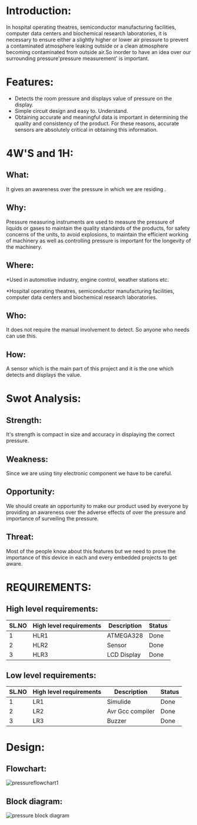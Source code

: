 # Introduction:

In hospital operating theatres, semiconductor manufacturing facilities, computer data centers and biochemical research laboratories, it is necessary to ensure either a slightly higher or lower air pressure to prevent a contaminated atmosphere leaking outside or a clean atmosphere becoming contaminated from outside air.So inorder to have an idea over our surrounding pressure'pressure measurement' is important.

# Features:

* Detects the room pressure and displays value of pressure on the display.
* Simple circuit design and easy to. Understand.
* Obtaining accurate and meaningful data is important in determining the quality and consistency of the product. For these reasons, accurate sensors are absolutely critical in obtaining this information.

# 4W'S and 1H:

## What:

It gives an awareness over the pressure in which we are residing .

## Why:

 Pressure measuring instruments are used to measure the pressure of liquids or gases to maintain the quality standards of the products, for safety concerns of the units, to avoid explosions, to maintain the efficient working of machinery as well as controlling pressure is important for the longevity of the machinery.
 
 ## Where:
 
 *Used in automotive industry, engine control, weather stations etc.
 
 *Hospital operating theatres, semiconductor manufacturing facilities, computer data centers and biochemical research laboratories. 
 
 ## Who:
 
It does not require the manual involvement to detect. So anyone who needs can use this.
 
 ## How:
 
  A sensor which is the main part of this project and it is the one which detects and displays the value.
  
 # Swot Analysis:

 ## Strength: 
 
 It's strength is compact in size and accuracy in displaying the correct pressure.

## Weakness:

Since we are using tiny electronic component we have to be careful.

## Opportunity:

We should create an opportunity to make our product used by everyone by providing an awareness over the adverse effects of over the pressure and importance of surveiling the pressure.

## Threat:

Most of the people know about this features but we need to prove the importance of this device in each and every embedded projects to get aware.

# REQUIREMENTS:

## High level requirements:

SL.NO    | High level requirements | Description | Status 
---------|-------------------------|-------------|-------
1|HLR1|ATMEGA328|Done
2|HLR2|Sensor|Done
3|HLR3|LCD Display|Done

## Low level requirements:

SL.NO    | High level requirements | Description | Status 
---------|-------------------------|-------------|-------
1|LR1|Simulide|Done
2|LR2|Avr Gcc compiler	|Done
3|LR3|Buzzer|Done


# Design:

## Flowchart:

![pressureflowchart1](https://user-images.githubusercontent.com/94303567/144361198-b1947fb5-e149-4285-a5c2-3732ebb26735.jpg)

## Block diagram:

![pressure block diagram](https://user-images.githubusercontent.com/94303567/144361362-ff3585c7-f65f-41c9-a63d-98f9c762ff43.jpg)







